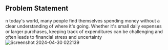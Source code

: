 ## Problem Statement
 n today's world, many people find themselves spending money without a clear understanding of where it's going. 
 Whether it's small daily expenses or larger purchases, keeping track of expenditures can be challenging and often leads to financial stress and uncertainty
![Screenshot 2024-04-30 022139](https://github.com/Sabarnika/expense-tracker/assets/98590604/6cc54d26-0373-457b-b24c-f54d3b776f4b)
